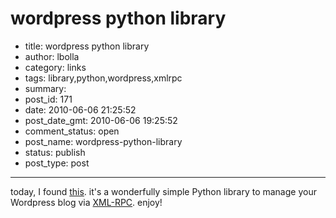 # wordpress python library

- title: wordpress python library
- author: lbolla
- category: links
- tags: library,python,wordpress,xmlrpc
- summary: 
- post_id: 171
- date: 2010-06-06 21:25:52
- post_date_gmt: 2010-06-06 19:25:52
- comment_status: open
- post_name: wordpress-python-library
- status: publish
- post_type: post

----------------

today, I found [this][1]. it's a wonderfully simple Python library to manage your Wordpress blog via [XML-RPC][2]. enjoy! 

   [1]: http://www.blackbirdblog.it/programmazione/progetti/28
   [2]: http://www.xmlrpc.com